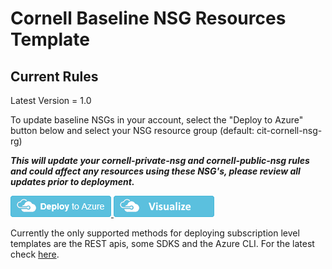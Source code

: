 # Cornell Baseline NSG Resources Template

## Current Rules
Latest Version = 1.0

To update baseline NSGs in your account, select the "Deploy to Azure" button below and select your NSG resource group (default: cit-cornell-nsg-rg)

***This will update your cornell-private-nsg and cornell-public-nsg rules and could affect any resources using these NSG's, please review all updates prior to deployment.***

<a href="https://portal.azure.com/#create/Microsoft.Template/uri/https%3A%2F%2Fraw.githubusercontent.com%2FCU-CommunityApps%2Fct-az-templates%2Fmaster%2Frg-level%2Fnsg-resources%2Fazuredeploy.json" target="_blank">
<img src="https://raw.githubusercontent.com/CU-CommunityApps/ct-az-templates/master/images/deploytoazure.png"/>
</a>
<a href="http://armviz.io/#/?load=https%3A%2F%2Fraw.githubusercontent.com%2FCU-CommunityApps%2Fct-az-templates%2Fmaster%2Frg-level%2Fnsg-resources%2Fazuredeploy.json" target="_blank">
<img src="https://raw.githubusercontent.com/CU-CommunityApps/ct-az-templates/master/images/visualizebutton.png"/>
</a>

Currently the only supported methods for deploying subscription level templates are the REST apis, some SDKS and the Azure CLI.  For the latest check [here](https://docs.microsoft.com/en-us/azure/azure-resource-manager/create-resource-group-in-template#create-empty-resource-group).
